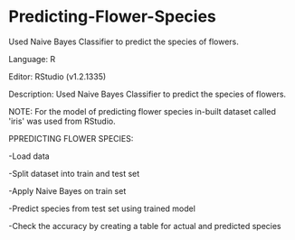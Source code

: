 # Predicting-Flower-Species
Used Naive Bayes Classifier to predict the species of flowers.

Language: R 

Editor: RStudio (v1.2.1335)

Description: Used Naive Bayes Classifier to predict the species of flowers.

NOTE:
For the model of predicting flower species in-built dataset called 'iris' was used from RStudio.

PPREDICTING FLOWER SPECIES:

-Load data

-Split dataset into train and test set

-Apply Naive Bayes on train set

-Predict species from test set using trained model

-Check the accuracy by creating a table for actual and predicted species
